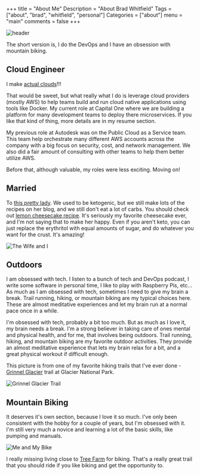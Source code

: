 +++
title = "About Me"
Description = "About Brad Whitfield"
Tags = ["about", "brad", "whitfield", "personal"]
Categories = ["about"]
menu = "main"
comments = false
+++

![header](/images/about-me.jpg)

The short version is, I do the DevOps and I have an obsession with mountain biking.

## Cloud Engineer

I make [actual clouds](https://www.youtube.com/watch?v=Cp10_PygJ4o)!!!

That would be sweet, but what really what I do is leverage cloud providers (mostly AWS) to help teams build and
run cloud native applications using tools like Docker. My current role at Capital One where we are building a
platform for many development teams to deploy there microservices. If you like that kind of thing, more details
are in my resume section.

My previous role at Autodesk was on the Public Cloud as a Service team. This team help orchestrate many different
AWS accounts across the company with a big focus on security, cost, and network management. We also did a fair amount
of consulting with other teams to help them better utilize AWS.

Before that, although valuable, my roles were less exciting. Moving on!

## Married

To [this pretty lady](https://porkrindsandbacongrease.com/). We used to be ketogenic, but we still make lots of the
recipes on her blog, and we still don't eat a lot of carbs. You should check out [lemon cheesecake recipe](https://porkrindsandbacongrease.com/2016/09/07/low-carb-lemon-cheesecake/).
It's seriously my favorite cheesecake ever, and I'm not saying that to make her happy. Even if you aren't keto, you can just
replace the erythritol with equal amounts of sugar, and do whatever you want for the crust. It's amazing!

![The Wife and I](/images/married.jpg)

## Outdoors

I am obsessed with tech. I listen to a bunch of tech and DevOps podcast, I write some software in personal time, I like to play
with Raspberry Pis, etc... As much as I am obsessed with tech, sometimes I need to give my brain a break. Trail running, hiking,
or mountain biking are my typical choices here. These are almost meditative experiences and let my brain run at a normal pace
once in a while.

I'm obsessed with tech, probably a bit too much. But as much as I love it, my brain needs a break. I'm a strong believer in
taking care of ones mental and physical health, and for me, that involves being outdoors. Trail running, hiking, and mountain
biking are my favorite outdoor activities. They provide an almost meditative experience that lets my brain relax for a bit,
and a great physical workout if difficult enough.

This picture is from one of my favorite hiking trails that I've ever done -
[Grinnel Glacier](http://www.hikinginglacier.com/grinnell-glacier.htm) trail at Glacier National Park.

![Grinnel Glacier Trail](/images/grinnell.jpg)

## Mountain Biking

It deserves it's own section, because I love it so much. I've only been consistent with the hobby for a couple of years, but I'm
obsessed with it. I'm still very much a novice and learning a lot of the basic skills, like pumping and manuals.

![Me and My Bike](/images/me-and-mtb.jpg)

I really missing living close to [Tree Farm](http://site.mcmba.org/index.php/our-trails/trail-overview/lakeshorepark) for biking.
That's a really great trail that you should ride if you like biking and get the opportunity to.
